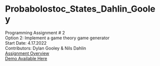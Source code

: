 # Probabolostoc_States_Dahlin_Gooley

Programming Assignment # 2<br>
Option 2: Implement a game theory game generator<br>
Start Date: 4.17.2022<br>
Contributors: Dylan Gooley & Nils Dahlin<br>
[Assignment Overview](https://link-url-here.org)<br>
[Demo Available Here](gooley.net/game_theory)<br>
